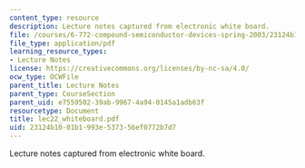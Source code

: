 ```yaml
---
content_type: resource
description: Lecture notes captured from electronic white board.
file: /courses/6-772-compound-semiconductor-devices-spring-2003/23124b1001b1993e537356ef0772b7d7_lec22_whiteboard.pdf
file_type: application/pdf
learning_resource_types:
- Lecture Notes
license: https://creativecommons.org/licenses/by-nc-sa/4.0/
ocw_type: OCWFile
parent_title: Lecture Notes
parent_type: CourseSection
parent_uid: e7559502-39ab-9967-4a94-0145a1adb63f
resourcetype: Document
title: lec22_whiteboard.pdf
uid: 23124b10-01b1-993e-5373-56ef0772b7d7
---
```

Lecture notes captured from electronic white board.